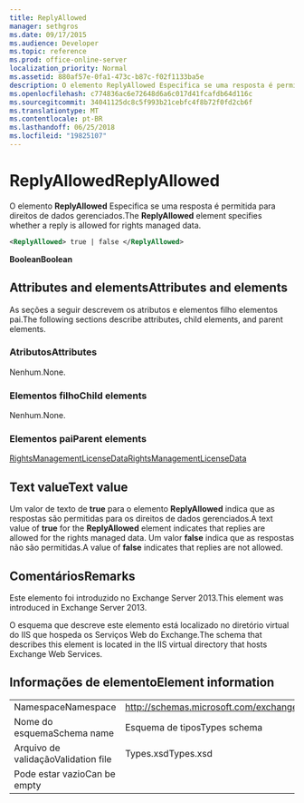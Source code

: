 ```yaml
---
title: ReplyAllowed
manager: sethgros
ms.date: 09/17/2015
ms.audience: Developer
ms.topic: reference
ms.prod: office-online-server
localization_priority: Normal
ms.assetid: 880af57e-0fa1-473c-b87c-f02f1133ba5e
description: O elemento ReplyAllowed Especifica se uma resposta é permitida para direitos de dados gerenciados.
ms.openlocfilehash: c774836ac6e72648d6a6c017d41fcafdb64d116c
ms.sourcegitcommit: 34041125dc8c5f993b21cebfc4f8b72f0fd2cb6f
ms.translationtype: MT
ms.contentlocale: pt-BR
ms.lasthandoff: 06/25/2018
ms.locfileid: "19825107"
---
```

# <a name="replyallowed"></a><span data-ttu-id="ea351-103">ReplyAllowed</span><span class="sxs-lookup"><span data-stu-id="ea351-103">ReplyAllowed</span></span>

<span data-ttu-id="ea351-104">O elemento **ReplyAllowed** Especifica se uma resposta é permitida para direitos de dados gerenciados.</span><span class="sxs-lookup"><span data-stu-id="ea351-104">The **ReplyAllowed** element specifies whether a reply is allowed for rights managed data.</span></span> 
  
```XML
<ReplyAllowed> true | false </ReplyAllowed>
```

 <span data-ttu-id="ea351-105">**Boolean**</span><span class="sxs-lookup"><span data-stu-id="ea351-105">**Boolean**</span></span>
## <a name="attributes-and-elements"></a><span data-ttu-id="ea351-106">Attributes and elements</span><span class="sxs-lookup"><span data-stu-id="ea351-106">Attributes and elements</span></span>

<span data-ttu-id="ea351-107">As seções a seguir descrevem os atributos e elementos filho elementos pai.</span><span class="sxs-lookup"><span data-stu-id="ea351-107">The following sections describe attributes, child elements, and parent elements.</span></span>
  
### <a name="attributes"></a><span data-ttu-id="ea351-108">Atributos</span><span class="sxs-lookup"><span data-stu-id="ea351-108">Attributes</span></span>

<span data-ttu-id="ea351-109">Nenhum.</span><span class="sxs-lookup"><span data-stu-id="ea351-109">None.</span></span>
  
### <a name="child-elements"></a><span data-ttu-id="ea351-110">Elementos filho</span><span class="sxs-lookup"><span data-stu-id="ea351-110">Child elements</span></span>

<span data-ttu-id="ea351-111">Nenhum.</span><span class="sxs-lookup"><span data-stu-id="ea351-111">None.</span></span>
  
### <a name="parent-elements"></a><span data-ttu-id="ea351-112">Elementos pai</span><span class="sxs-lookup"><span data-stu-id="ea351-112">Parent elements</span></span>

[<span data-ttu-id="ea351-113">RightsManagementLicenseData</span><span class="sxs-lookup"><span data-stu-id="ea351-113">RightsManagementLicenseData</span></span>](rightsmanagementlicensedata.md)
  
## <a name="text-value"></a><span data-ttu-id="ea351-114">Text value</span><span class="sxs-lookup"><span data-stu-id="ea351-114">Text value</span></span>

<span data-ttu-id="ea351-115">Um valor de texto de **true** para o elemento **ReplyAllowed** indica que as respostas são permitidas para os direitos de dados gerenciados.</span><span class="sxs-lookup"><span data-stu-id="ea351-115">A text value of **true** for the **ReplyAllowed** element indicates that replies are allowed for the rights managed data.</span></span> <span data-ttu-id="ea351-116">Um valor **false** indica que as respostas não são permitidas.</span><span class="sxs-lookup"><span data-stu-id="ea351-116">A value of **false** indicates that replies are not allowed.</span></span> 
  
## <a name="remarks"></a><span data-ttu-id="ea351-117">Comentários</span><span class="sxs-lookup"><span data-stu-id="ea351-117">Remarks</span></span>

<span data-ttu-id="ea351-118">Este elemento foi introduzido no Exchange Server 2013.</span><span class="sxs-lookup"><span data-stu-id="ea351-118">This element was introduced in Exchange Server 2013.</span></span>
  
<span data-ttu-id="ea351-119">O esquema que descreve este elemento está localizado no diretório virtual do IIS que hospeda os Serviços Web do Exchange.</span><span class="sxs-lookup"><span data-stu-id="ea351-119">The schema that describes this element is located in the IIS virtual directory that hosts Exchange Web Services.</span></span>
  
## <a name="element-information"></a><span data-ttu-id="ea351-120">Informações de elemento</span><span class="sxs-lookup"><span data-stu-id="ea351-120">Element information</span></span>

|||
|:-----|:-----|
|<span data-ttu-id="ea351-121">Namespace</span><span class="sxs-lookup"><span data-stu-id="ea351-121">Namespace</span></span>  <br/> |http://schemas.microsoft.com/exchange/services/2006/types  <br/> |
|<span data-ttu-id="ea351-122">Nome do esquema</span><span class="sxs-lookup"><span data-stu-id="ea351-122">Schema name</span></span>  <br/> |<span data-ttu-id="ea351-123">Esquema de tipos</span><span class="sxs-lookup"><span data-stu-id="ea351-123">Types schema</span></span>  <br/> |
|<span data-ttu-id="ea351-124">Arquivo de validação</span><span class="sxs-lookup"><span data-stu-id="ea351-124">Validation file</span></span>  <br/> |<span data-ttu-id="ea351-125">Types.xsd</span><span class="sxs-lookup"><span data-stu-id="ea351-125">Types.xsd</span></span>  <br/> |
|<span data-ttu-id="ea351-126">Pode estar vazio</span><span class="sxs-lookup"><span data-stu-id="ea351-126">Can be empty</span></span>  <br/> ||
   

